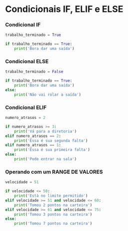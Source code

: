 # Condicionais IF, ELIF e ELSE

### Condicional IF

````python
trabalho_terminado = True

if trabalho_terminado == True:
    print('Bora dar uma saída')
````

### Condicional ELSE

````python
trabalho_terminado = False

if trabalho_terminado == True:
    print('Bora dar uma saída')
else:
    print('Não vai rolar a saída')
````

### Condicional ELIF

````python
numero_atrasos = 2

if numero_atrasos >= 3:
    print('Vá para a diretoria')
elif numero_atrasos == 2:
    print('Essa é sua segunda falta')
elif numero_atrasos == 1:
    print('Essa é sua primeira falta')
else:
    print('Pode entrar na sala')
````

### Operando com um RANGE DE VALORES


````python
velocidade = 51

if velocidade <= 50:
    print('Está no limite permitido')
elif velocidade >= 51 and velocidade <= 60:
    print('Tomou 2 pontos na carteira')
elif velocidade >= 61 and velocidade <= 75:
    print('Tomou 3 pontos na carteira')
else:
    print('Tomou 7 pontos na carteira')
````